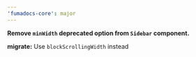 ```yaml
---
'fumadocs-core': major
---
```


**Remove `minWidth` deprecated option from `Sidebar` component.**

**migrate:** Use `blockScrollingWidth` instead
